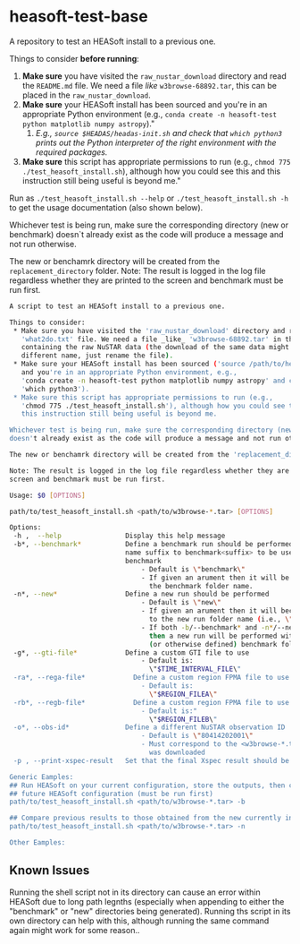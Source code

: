 # heasoft-test-base

A repository to test an HEASoft install to a previous one.

Things to consider **before running**:

1. **Make sure** you have visited the `raw_nustar_download` directory and read the `README.md` file. We need a file _like_ `w3browse-68892.tar`, this can be placed in the `raw_nustar_download`.
2. **Make sure** your HEASoft install has been sourced and you're in an appropriate Python environment (e.g., `conda create -n heasoft-test python matplotlib numpy astropy`)."
   1. _E.g., `source $HEADAS/headas-init.sh` and check that `which python3` prints out the Python interpreter of the right environment with the required packages._
3. **Make sure** this script has appropriate permissions to run (e.g., `chmod 775 ./test_heasoft_install.sh`), although how you could see this and this instruction still being useful is beyond me."

Run as `./test_heasoft_install.sh --help` or `./test_heasoft_install.sh -h` to get the usage documentation (also shown below).

Whichever test is being run, make sure the corresponding directory (new or benchmark) doesn`t already exist as the code will produce a message and not run otherwise.

The new or benchamrk directory will be created from the `replacement_directory` folder.
Note: The result is logged in the log file regardless whether they are printed to the screen and benchmark must be run first.

```bash
A script to test an HEASoft install to a previous one.

Things to consider:
 * Make sure you have visited the 'raw_nustar_download' directory and read the
   'what2do.txt' file. We need a file _like_ 'w3browse-68892.tar' in this directory
   containing the raw NuSTAR data (the download of the same data might have a
   different name, just rename the file).
 * Make sure your HEASoft install has been sourced ('source /path/to/headas-init.sh')
   and you're in an appropriate Python environment, e.g.,
   'conda create -n heasoft-test python matplotlib numpy astropy' and check with
   'which python3').
 * Make sure this script has appropriate permissions to run (e.g.,
   'chmod 775 ./test_heasoft_install.sh'), although how you could see this and
   this instruction still being useful is beyond me.

Whichever test is being run, make sure the corresponding directory (new or benchmark)
doesn't already exist as the code will produce a message and not run otherwise.

The new or benchamrk directory will be created from the 'replacement_directory' folder.

Note: The result is logged in the log file regardless whether they are printed to the
screen and benchmark must be run first.

Usage: $0 [OPTIONS]

path/to/test_heasoft_install.sh <path/to/w3browse-*.tar> [OPTIONS]

Options:
 -h ,  --help                Display this help message
 -b*, --benchmark*           Define a benchmark run should be performed or folder
                             name suffix to benchmark<suffix> to be used as a
                             benchmark
                                 - Default is \"benchmark\"
                                 - If given an arument then it will be appended to
                                   the benchmark folder name.
 -n*, --new*                 Define a new run should be performed
                                 - Default is \"new\"
                                 - If given an arument then it will become the suffix
                                   to the new run folder name (i.e., \"new<suffix>\").
                                 - If both -b/--benchmark* and -n*/--new* are given
                                   then a new run will be performed with the default
                                   (or otherwise defined) benchmark folder
 -g*, --gti-file*            Define a custom GTI file to use
                                 - Default is:
                                   \"$TIME_INTERVAL_FILE\"
 -ra*, --rega-file*            Define a custom region FPMA file to use
                                 - Default is:
                                   \"$REGION_FILEA\"
 -rb*, --regb-file*            Define a custom region FPMA file to use
                                 - Default is:"
                                   \"$REGION_FILEB\"
 -o*, --obs-id*              Define a different NuSTAR observation ID
                                 - Default is \"80414202001\"
                                 - Must correspond to the <w3browse-*.tar> file that
                                   was downloaded
 -p , --print-xspec-result   Set that the final Xspec result should be printed

Generic Eamples:
## Run HEASoft on your current configuration, store the outputs, then compare with a new,
## future HEASoft configuration (must be run first)
path/to/test_heasoft_install.sh <path/to/w3browse-*.tar> -b

## Compare previous results to those obtained from the new currently installed HEASoft
path/to/test_heasoft_install.sh <path/to/w3browse-*.tar> -n

Other Eamples:
```

## Known Issues

Running the shell script not in its directory can cause an error within HEASoft due to long path legnths (especially when appending to either the "benchmark" or "new" directories being generated). Running ths script in its own directory can help with this, although running the same command again might work for some reason..
